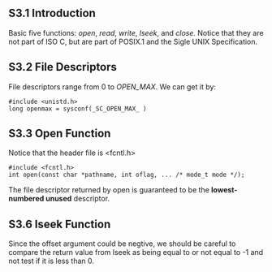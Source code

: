 S3.1 Introduction
-----------------
Basic five functions: *open*, *read*, *write*, *lseek*, and *close*.
Notice that they are not part of ISO C, but are part of POSIX.1 and the Sigle UNIX Specification.

S3.2 File Descriptors
---------------------
File descriptors range from 0 to *OPEN_MAX*. We can get it by:

    #include <unistd.h>
    long openmax = sysconf(_SC_OPEN_MAX_ )

S3.3 Open Function
------------------
Notice that the header file is \<fcntl.h\>

    #include <fcntl.h>
    int open(const char *pathname, int oflag, ... /* mode_t mode */);

The file descriptor returned by open is guaranteed to be the **lowest-numbered unused** descriptor.

S3.6 lseek Function
-------------------
Since the offset argument could be negtive, we should be careful to compare the return value from lseek as being equal to or not equal to -1 and not test if it is less than 0.


